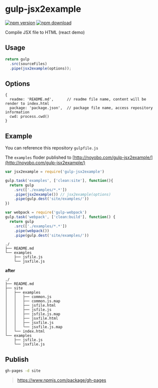 gulp-jsx2example
================

[![npm version](http://img.shields.io/npm/v/gulp-jsx2example.svg)](https://www.npmjs.org/package/gulp-jsx2example)
[![npm download](http://img.shields.io/npm/dm/gulp-jsx2example.svg)](https://www.npmjs.org/package/gulp-jsx2example)

Compile JSX file to HTML (react demo)

## Usage

```js
return gulp
  .src(sourceFiles)
  .pipe(jsx2example(options));
```

## Options

```
{
  readme: 'README.md',      // readme file name, content will be render to index.html
  package: 'package.json',  // package file name, access repository information 
  cwd: process.cwd()
}
```

## Example
You can reference this repository `gulpfile.js`

The `examples` floder published to [http://noyobo.com/gulp-jsx2example/](http://noyobo.com/gulp-jsx2example/)

```js
var jsx2example = require('gulp-jsx2example')

gulp.task('examples', ['clean:site'], function(){
  return gulp
    .src(['./examples/*.*'])
    .pipe(jsx2example()) // jsx2example(options)
    .pipe(gulp.dest('site/examples/'))
})

var webpack = require('gulp-webpack')
gulp.task('webpack', ['clean:build'], function() {
  return gulp
    .src(['./examples/*.*'])
    .pipe(webpack())
    .pipe(gulp.dest('site/examples/'))
```


```
./
├── README.md
└── examples
    ├── jsfile.js
    └── jsxfile.js
```

**after**

```
./
├── README.md
├── site
│   ├── examples
│   │   ├── common.js
│   │   ├── common.js.map
│   │   ├── jsfile.html
│   │   ├── jsfile.js
│   │   ├── jsfile.js.map
│   │   ├── jsxfile.html
│   │   ├── jsxfile.js
│   │   └── jsxfile.js.map
│   └── index.html
└── examples
    ├── jsfile.js
    └── jsxfile.js

```

## Publish

```bash
gh-pages -d site
```

> https://www.npmjs.com/package/gh-pages
